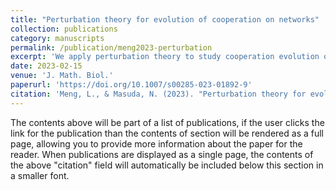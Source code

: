 ```yaml
---
title: "Perturbation theory for evolution of cooperation on networks"
collection: publications
category: manuscripts
permalink: /publication/meng2023-perturbation
excerpt: 'We apply perturbation theory to study cooperation evolution on networks.'
date: 2023-02-15
venue: 'J. Math. Biol.'
paperurl: 'https://doi.org/10.1007/s00285-023-01892-9'
citation: 'Meng, L., & Masuda, N. (2023). "Perturbation theory for evolution of cooperation on networks." <i>J. Math. Biol.</i>, 87:12.'
---
```


The contents above will be part of a list of publications, if the user clicks the link for the publication than the contents of section will be rendered as a full page, allowing you to provide more information about the paper for the reader. When publications are displayed as a single page, the contents of the above "citation" field will automatically be included below this section in a smaller font.
